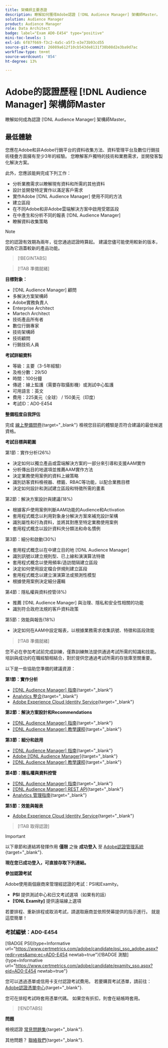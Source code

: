 ```yaml
---
title: 架構師主要憑證
description: 瞭解如何獲得Adobe認證 [!DNL Audience Manager] 架構師Master。
solution: Audience Manager
product: Audience Manager
role: Data Architect
badge: label="Exam AD0-E454" type="positive"
mini-toc-levels: 1
exl-id: 6f87f669-f3c2-4a5c-a5f3-e3e73b93cd55
source-git-commit: 26089a612f10cb543de8131f38b08d2e3ba9d7ac
workflow-type: tm+mt
source-wordcount: '854'
ht-degree: 13%

---
```


# Adobe的認證歷程 [!DNL Audience Manager] 架構師Master

瞭解如何成為認證 [!DNL Audience Manager] 架構師Master。

## 最低體驗

您應在Adobe和非Adobe行銷平台的資料收集方法、資料管理平台及數位行銷技術棧疊方面擁有至少3年的經驗。 您瞭解客戶獨特的技術和業務需求，並開發客製化解決方案。

此外，您應該能夠完成下列工作：

* 分析業務需求以瞭解現有資料和所需的其他資料
* 設計並開發特定實作以滿足客戶需求
* 實作Adobe [!DNL Audience Manager] 使用不同的方法
* 建立區段
* 在不同Adobe和非Adobe雲端解決方案中啟用受眾區段
* 在中產生和分析不同的報表 [!DNL Audience Manager]
* 瞭解資料收集策略

>[!NOTE]
>
>您的認證有效期為兩年，從您通過認證時算起。 建議您儘可能使用較新的版本，因為它涵蓋較新的產品功能。

>[!BEGINTABS]

>[!TAB 準備就緒]

**目標對象：**

* [!DNL Audience Manager] 顧問
* 多解決方案架構師
* Adobe實務負責人
* Enterprise Architect
* Martech Architect
* 技術產品所有者
* 數位行銷專家
* 技術架構師
* 技術顧問
* 行銷技術人員

**考試詳細資料**

* 等級：主要（3-5年經驗）
* 及格分數：29/50
* 時間：100分鐘
* 傳遞：線上監護（需要存取攝影機）或測試中心監護
* 可用語言：英文
* 費用：225美元（全球） / 150美元（印度）
* 考試ID：AD0-E454

**整備程度自我評估**

完成 [線上整備問卷](https://scorpion.caveon.com/launchpad/ad-q-e407-readiness-questionnaire-for-adobe-target-architect-master-exam-copy-b5z40t/ad-q-e454-readiness-questionnaire-for-adobe-audience-manager-architect-master){target="_blank"} 檢視您目前的體驗是否符合建議的最低候選資格。

**考試目標與範圍**

第1節：實作分析(26%)

* 決定如何以獨立產品或雲端解決方案的一部分來引導和支援AAM實作
* 分析傳出目的地選項並推薦AAM實作方法
* 決定業務使用案例的資料上線策略
* 識別訪客資料檢視器、標籤、RBAC等功能，以配合業務目標
* 決定如何設計和測試建立區段和特徵所需的畫素

第2節：解決方案設計與建議(18%)

* 根據客戶使用案例判斷AAM功能的Audience和Activation
* 套用程式概念以利用對象身分解決方案來補充設計架構
* 識別屬性和行為資料，並將其對應至特定業務使用案例
* 套用程式概念以設計資料夾分類法和命名慣例

第3節：細分和啟動(30%)

* 套用程式概念以在中建立目的地 [!DNL Audience Manager]
* 識別訊號以建立規則型、已上線和演演算法特徵
* 套用程式概念以使用頻率/造訪間隔建立區段
* 決定如何使用設定檔合併規則建立區段
* 套用程式概念以建立演演算法或預測性模型
* 根據使用案例決定細分邏輯

第4節：隱私權與資料控管(8%)

* 推薦 [!DNL Audience Manager] 與治理、隱私和安全性相關的功能
* 識別符合政府法規的客戶資料政策

第5節：效能與報告(18%)

* 決定如何在AAM中設定報表，以根據業務需求收集訊號、特徵和區段效能

>[!TAB 準備就緒]

您不必在參加考試前完成訓練，僅靠訓練無法提供通過考試所需的知識和技能。 培訓與成功的在職經驗相結合，對於提供您通過考試所需的存放庫至關重要。

以下是一些協助您準備的建議資源：

**第1節：實作分析**

* [[!DNL Audience Manager] 指南](https://experienceleague.adobe.com/docs/audience-manager/user-guide/aam-home.html?lang=en){target="_blank"}
* [Analytics 整合](https://experienceleague.adobe.com/docs/analytics/integration/home.html?lang=en){target="_blank"}
* [Adobe Experience Cloud Identity Service](https://experienceleague.adobe.com/docs/id-service/using/home.html?lang=zh-Hant){target="_blank"}

**第2節：解決方案設計和Recommendations**

* [[!DNL Audience Manager] 指南](https://experienceleague.adobe.com/docs/audience-manager/user-guide/aam-home.html?lang=en){target="_blank"}
* [[!DNL Audience Manager] 教學課程](https://experienceleague.adobe.com/docs/audience-manager-learn/tutorials/overview.html?lang=en){target="_blank"}

**第3節：細分和啟用**

* [[!DNL Audience Manager] 指南](https://experienceleague.adobe.com/docs/audience-manager/user-guide/aam-home.html?lang=en){target="_blank"}
* [Adobe [!DNL Audience Manager]](https://experienceleaguecommunities.adobe.com/t5/adobe-audience-manager/ct-p/adobe-audience-manager-community){target="_blank"}
* [[!DNL Audience Manager] 教學課程](https://experienceleague.adobe.com/docs/audience-manager-learn/tutorials/overview.html?lang=en){target="_blank"}

**第4節：隱私權與資料控管**

* [[!DNL Audience Manager] 指南](https://experienceleague.adobe.com/docs/audience-manager/user-guide/aam-home.html?lang=en){target="_blank"}
* [[!DNL Audience Manager] REST API](https://bank.demdex.com/portal/swagger/index.html#/Segments%20API){target="_blank"}
* [Analytics 管理指南](https://experienceleague.adobe.com/docs/analytics/admin/home.html?lang=zh-Hant){target="_blank"}

**第5節：效能與報表**

* [Adobe Experience Cloud Identity Service](https://experienceleague.adobe.com/docs/id-service/using/home.html?lang=zh-Hant){target="_blank"}

>[!TAB 取得認證]

>[!IMPORTANT]
>
>以下章節和連結將發揮作用 **僅限** 之後 **成功登入** 至 [Adobe認證管理系統](http://www.certmetrics.com/adobe){target="_blank"}.


**現在您已成功登入，可直接存取下列連結。**

**參加認證考試**

Adobe使用兩個廠商來管理經認證的考試：PSI和Examity。

* **PSI** 提供測試中心和日文考試選項（如果有的話）
* **[!DNL Examity]** 提供遠端線上選項

若要排程、重新排程或取消考試，請選取廠商並依照熒幕提供的指示進行。 就是這麼簡單！

### 考試編號：AD0-E454

[!BADGE PSI]{type=Informative url="https://www.certmetrics.com/adobe/candidate/psi_sso_adobe.aspx?redir=yes&amp;ec=AD0-E454 newtab=true"}[!BADGE 測驗]{type=Informative url="https://www.certmetrics.com/adobe/candidate/examity_sso.aspx?eid=AD0-E454 newtab=true"}

您可以透過憑單或信用卡支付認證考試費用。 若要購買考試憑單，請前往： [Adobe認證憑單中心](https://market.xvoucher.com/adobe/global){target="_blank"}.

您可在排程考試時套用憑單代碼。 如果您有折扣，則會在結帳時套用。

>[!ENDTABS]

**問題**

檢視認證 [常見問題集](https://experienceleague.adobe.com/docs/certification/certification/faq.html?lang=en){target="_blank"}.

其他問題？ [聯絡我們](mailto:certif@adobe.com){target="_blank"}.
